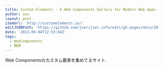 ```yaml
---
title: Custom Elements - A Web Components Gallery for Modern Web Apps
author: azu
layout: post
itemUrl: 'http://customelements.io/'
editJSONPath: 'https://github.com/jser/jser.info/edit/gh-pages/data/2013/09/index.json'
date: '2013-09-04T12:53:04Z'
tags:
  - WebComponents
  - 検索
---
```

Web Componentsのカスタム要素を集めてるサイト.
